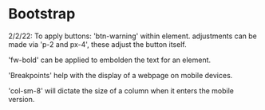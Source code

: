 # Bootstrap

2/2/22:
To apply buttons: 'btn-warning' within element.
adjustments can be made via 'p-2 and px-4', these adjust the button itself.

'fw-bold' can be applied to embolden the text for an element.

<!-- Don't ever center your text on websites -->

'Breakpoints' help with the display of a webpage on mobile devices. 

'col-sm-8' will dictate the size of a column when it enters the mobile version.

